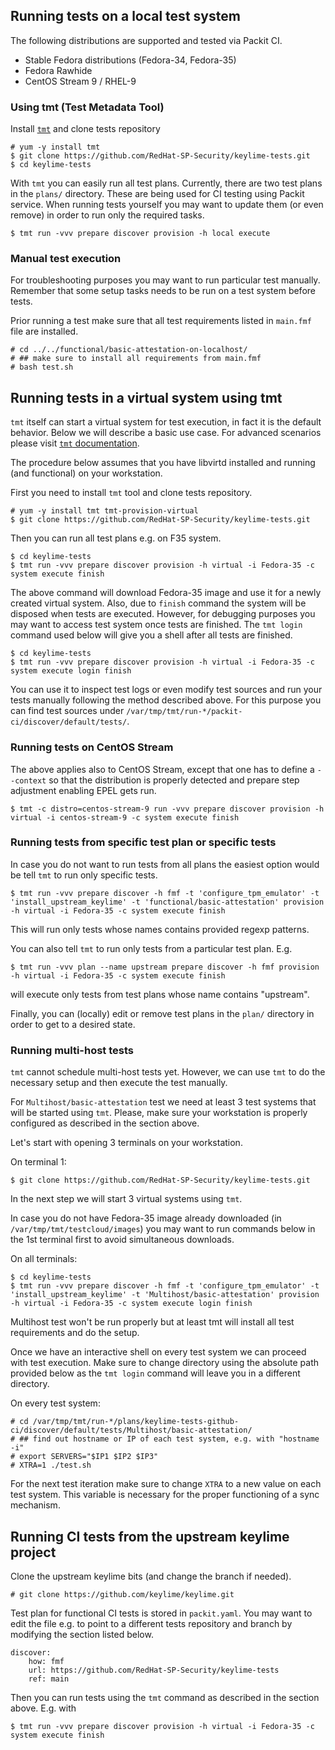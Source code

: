## Running tests on a local test system

The following distributions are supported and tested via Packit CI.
 * Stable Fedora distributions (Fedora-34, Fedora-35)
 * Fedora Rawhide
 * CentOS Stream 9 / RHEL-9

### Using tmt (Test Metadata Tool)

Install [`tmt`](https://tmt.readthedocs.io/en/latest/overview.html) and clone tests repository

```
# yum -y install tmt
$ git clone https://github.com/RedHat-SP-Security/keylime-tests.git
$ cd keylime-tests
```

With `tmt` you can easily run all test plans. Currently, there are two
test plans in the `plans/` directory. These are being used for CI testing
using Packit service. When running tests yourself you may want to update
them (or even remove) in order to run only the required tasks.

```
$ tmt run -vvv prepare discover provision -h local execute
```

### Manual test execution

For troubleshooting purposes you may want to run particular test
manually. Remember that some setup tasks needs to be run on
a test system before tests.

Prior running a test make sure that all test requirements
listed in `main.fmf` file are installed.

```
# cd ../../functional/basic-attestation-on-localhost/
# ## make sure to install all requirements from main.fmf
# bash test.sh
```

## Running tests in a virtual system using tmt

`tmt` itself can start a virtual system for test execution, in fact it is the default behavior.
Below we will describe a basic use case. For advanced scenarios please visit [`tmt` documentation](https://tmt.readthedocs.io/en/latest/overview.html).

The procedure below assumes that you have libvirtd installed and running
(and functional) on your workstation.

First you need to install `tmt` tool and clone tests repository.

```
# yum -y install tmt tmt-provision-virtual
$ git clone https://github.com/RedHat-SP-Security/keylime-tests.git
```

Then you can run all test plans e.g. on F35 system.

```
$ cd keylime-tests
$ tmt run -vvv prepare discover provision -h virtual -i Fedora-35 -c system execute finish
```

The above command will download Fedora-35 image and use it for a newly created virtual
system. Also, due to `finish` command the system will be disposed when tests are executed.
However, for debugging purposes you may want to access test system once
tests are finished. The `tmt login` command used below will give you a shell after all tests are finished.

```
$ cd keylime-tests
$ tmt run -vvv prepare discover provision -h virtual -i Fedora-35 -c system execute login finish
```

You can use it to inspect test logs or even modify test sources and run your tests
manually following the method described above. For this purpose you can find test sources under `/var/tmp/tmt/run-*/packit-ci/discover/default/tests/`.

### Running tests on CentOS Stream

The above applies also to CentOS Stream, except that one has to define a `--context` so that the distribution
is properly detected and prepare step adjustment enabling EPEL gets run.

```
$ tmt -c distro=centos-stream-9 run -vvv prepare discover provision -h virtual -i centos-stream-9 -c system execute finish
```

### Running tests from specific test plan or specific tests

In case you do not want to run tests from all plans the easiest option would be tell `tmt` to run only specific tests.

```
$ tmt run -vvv prepare discover -h fmf -t 'configure_tpm_emulator' -t 'install_upstream_keylime' -t 'functional/basic-attestation' provision -h virtual -i Fedora-35 -c system execute finish
```
This will run only tests whose names contains provided regexp patterns.

You can also tell `tmt` to run only tests from a particular test plan. E.g.

```
$ tmt run -vvv plan --name upstream prepare discover -h fmf provision -h virtual -i Fedora-35 -c system execute finish
```
will execute only tests from test plans whose name contains "upstream".

Finally, you can (locally) edit or remove test plans in the `plan/` directory in order to get to a desired state.

### Running multi-host tests

`tmt` cannot schedule multi-host tests yet. However, we can use `tmt` to do the necessary setup and then execute the test manually.

For `Multihost/basic-attestation` test we need at least 3 test systems that will be started using `tmt`. Please, make sure your workstation is properly configured as described in the section above.

Let's start with opening 3 terminals on your workstation.

On terminal 1:
```
$ git clone https://github.com/RedHat-SP-Security/keylime-tests.git
```

In the next step we will start 3 virtual systems using `tmt`.

In case you do not have Fedora-35 image already downloaded (in `/var/tmp/tmt/testcloud/images`) you may want to run commands below in the 1st terminal first to avoid simultaneous downloads.

On all terminals:
```
$ cd keylime-tests
$ tmt run -vvv prepare discover -h fmf -t 'configure_tpm_emulator' -t 'install_upstream_keylime' -t 'Multihost/basic-attestation' provision -h virtual -i Fedora-35 -c system execute login finish
```

Multihost test won't be run properly but at least tmt will install all test requirements and do the setup.

Once we have an interactive shell on every test system we can proceed with test execution.
Make sure to change directory using the absolute path provided below as the `tmt login` command will leave you in a different directory.

On every test system:
```
# cd /var/tmp/tmt/run-*/plans/keylime-tests-github-ci/discover/default/tests/Multihost/basic-attestation/
# ## find out hostname or IP of each test system, e.g. with "hostname -i"
# export SERVERS="$IP1 $IP2 $IP3"
# XTRA=1 ./test.sh
```

For the next test iteration make sure to change `XTRA` to a new value on each test system.
This variable is necessary for the proper functioning of a sync mechanism.

## Running CI tests from the upstream keylime project

Clone the upstream keylime bits (and change the branch if needed).

```
# git clone https://github.com/keylime/keylime.git
```

Test plan for functional CI tests is stored in `packit.yaml`.
You may want to edit the file e.g. to point to a different
tests repository and branch by modifying the section listed below.

```
discover:
    how: fmf
    url: https://github.com/RedHat-SP-Security/keylime-tests
    ref: main
```

Then you can run tests using the `tmt` command as described in the section above.
E.g. with
```
$ tmt run -vvv prepare discover provision -h virtual -i Fedora-35 -c system execute finish
```

